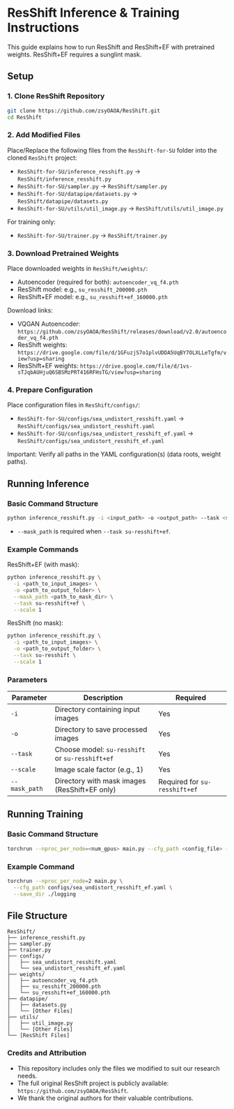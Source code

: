 # ResShift Inference & Training Instructions

This guide explains how to run ResShift and ResShift+EF with pretrained weights. ResShift+EF requires a sunglint mask.

## Setup

### 1. Clone ResShift Repository

```bash
git clone https://github.com/zsyOAOA/ResShift.git
cd ResShift
```

### 2. Add Modified Files

Place/Replace the following files from the `ResShift-for-SU` folder into the cloned `ResShift` project:
- `ResShift-for-SU/inference_resshift.py` → `ResShift/inference_resshift.py`
- `ResShift-for-SU/sampler.py` → `ResShift/sampler.py`
- `ResShift-for-SU/datapipe/datasets.py` → `ResShift/datapipe/datasets.py`
- `ResShift-for-SU/utils/util_image.py` → `ResShift/utils/util_image.py`

For training only:
- `ResShift-for-SU/trainer.py` → `ResShift/trainer.py`

### 3. Download Pretrained Weights

Place downloaded weights in `ResShift/weights/`:
- Autoencoder (required for both): `autoencoder_vq_f4.pth`
- ResShift model: e.g., `su_resshift_200000.pth`
- ResShift+EF model: e.g., `su_resshift+ef_160000.pth`

Download links:
- VQGAN Autoencoder: `https://github.com/zsyOAOA/ResShift/releases/download/v2.0/autoencoder_vq_f4.pth`
- ResShift weights: `https://drive.google.com/file/d/1GFuzjS7o1plvUDDA5UqBY7OLXLLeTgfm/view?usp=sharing`
- ResShift+EF weights: `https://drive.google.com/file/d/1vs-sTJqbAUHjuQ6SBSMzPRT416RFHsTG/view?usp=sharing`

### 4. Prepare Configuration

Place configuration files in `ResShift/configs/`:
- `ResShift-for-SU/configs/sea_undistort_resshift.yaml` → `ResShift/configs/sea_undistort_resshift.yaml`
- `ResShift-for-SU/configs/sea_undistort_resshift_ef.yaml` → `ResShift/configs/sea_undistort_resshift_ef.yaml`

Important: Verify all paths in the YAML configuration(s) (data roots, weight paths).

## Running Inference

### Basic Command Structure

```bash
python inference_resshift.py -i <input_path> -o <output_path> --task <su-resshift|su-resshift+ef> --scale 1 [--mask_path <mask_dir>]
```

- `--mask_path` is required when `--task su-resshift+ef`.

### Example Commands

ResShift+EF (with mask):
```bash
python inference_resshift.py \
  -i <path_to_input_images> \
  -o <path_to_output_folder> \
  --mask_path <path_to_mask_dir> \
  --task su-resshift+ef \
  --scale 1
```

ResShift (no mask):
```bash
python inference_resshift.py \
  -i <path_to_input_images> \
  -o <path_to_output_folder> \
  --task su-resshift \
  --scale 1
```

### Parameters

| Parameter | Description | Required |
|-----------|-------------|----------|
| `-i` | Directory containing input images | Yes |
| `-o` | Directory to save processed images | Yes |
| `--task` | Choose model: `su-resshift` or `su-resshift+ef` | Yes |
| `--scale` | Image scale factor (e.g., 1) | Yes |
| `--mask_path` | Directory with mask images (ResShift+EF only) | Required for `su-resshift+ef` |

## Running Training

### Basic Command Structure

```bash
torchrun --nproc_per_node=<num_gpus> main.py --cfg_path <config_file> --save_dir <logging_dir> [--resume <checkpoint_path>]
```

### Example Command

```bash
torchrun --nproc_per_node=2 main.py \
  --cfg_path configs/sea_undistort_resshift_ef.yaml \
  --save_dir ./logging
```

## File Structure

```
ResShift/
├── inference_resshift.py
├── sampler.py
├── trainer.py
├── configs/
│   ├── sea_undistort_resshift.yaml
│   └── sea_undistort_resshift_ef.yaml
├── weights/
│   ├── autoencoder_vq_f4.pth
│   ├── su_resshift_200000.pth
│   └── su_resshift+ef_160000.pth
├── datapipe/
│   ├── datasets.py
│   └── [Other Files]
├── utils/
│   ├── util_image.py
│   └── [Other Files]
└── [ResShift Files]
```

### Credits and Attribution

- This repository includes only the files we modified to suit our research needs.
- The full original ResShift project is publicly available: `https://github.com/zsyOAOA/ResShift`.
- We thank the original authors for their valuable contributions.
